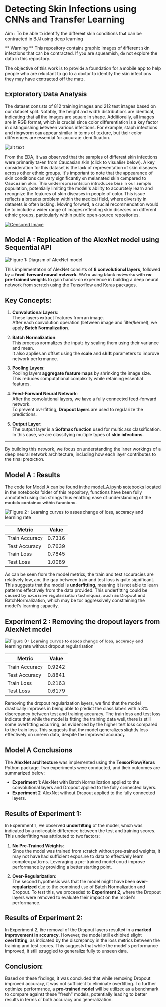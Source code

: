 # Detecting Skin Infections using CNNs and Transfer Learning 

Aim : To be able to identify the different skin conditions that can be contracted in BJJ using deep learning

** Warning ** This repository contains graphic images of different skin infections that can be contracted. If you are squeamish, do not explore the data in this repository.

The objective of this work is to provide a foundation for a mobile app to help people who are reluctant to go to a doctor to identify the skin infections they may have contracted off the mats. 

## Exploratory Data Analysis

The dataset consists of 812 training images and 212 test images based on our dataset split. Notably, the height and width distributions are identical, indicating that all the images are square in shape. Additionally, all images are in RGB format, which is crucial since color differentiation is a key factor in distinguishing between various infections. For example, staph infections and ringworm can appear similar in terms of texture, but their color differences are essential for accurate identification.

![alt text](image-4.png)

From the EDA, it was observed that the samples of different skin infections were primarily taken from Caucasian skin (click to visualise below). A key consideration for this dataset is the lack of representation of skin diseases across other ethnic groups. It's important to note that the appearance of skin conditions can vary significantly on melanated skin compared to Caucasian skin. This underrepresentation introduces bias in our sample population, potentially limiting the model's ability to accurately learn and recognize the features of skin diseases in people of color. This issue reflects a broader problem within the medical field, where diversity in datasets is often lacking. Moving forward, a crucial recommendation would be to include a wider range of images reflecting skin diseases on different ethnic groups, particularly within public open-source repositories.

[![Censored Image](image-3.png)](image-3.png)

## Model A : Replication of the AlexNet model using Sequential API 
![Figure 1: Diagram of AlexNet model](image.png)

This implementation of AlexNet consists of **8 convolutional layers**, followed by a **feed-forward neural network**. We're using blank networks with **no pre-trained weights** to gain hands-on experience in building a deep neural network from scratch using the Tensorflow and Keras packages.

## Key Concepts:

1. **Convolutional Layers**:  
   These layers extract features from an image.  
   After each convolution operation (between image and filter/kernel), we apply **Batch Normalization**.

2. **Batch Normalization**:  
   This process normalizes the inputs by scaling them using their variance and mean.  
   It also applies an offset using the **scale** and **shift** parameters to improve network performance.

3. **Pooling Layers**:  
   Pooling layers **aggregate feature maps** by shrinking the image size.  
   This reduces computational complexity while retaining essential features.

4. **Feed-Forward Neural Network**:  
   After the convolutional layers, we have a fully connected feed-forward network.  
   To prevent overfitting, **Dropout layers** are used to regularize the predictions.

5. **Output Layer**:  
   The output layer is a **Softmax function** used for multiclass classification.  
   In this case, we are classifying multiple types of **skin infections**.

---

By building this network, we focus on understanding the inner workings of a deep neural network architecture, including how each layer contributes to the final prediction.


## Model A : Results

The code for Model A can be found in the model_A.ipynb notebooks located in the notebooks folder of this repository, functions have been fully annotated using doc strings thus enabling ease of understanding of the models contained within functions.

![Figure 2 : Learning curves to asses change of loss, accuracy and learning rate ](image-1.png)


| Metric             | Value                      |
|--------------------|----------------------------|
| Train Accuracy      | 0.7316                     |
| Test Accuracy       | 0.7639                     |
| Train Loss          | 0.7845                     |
| Test Loss           | 1.0089                     |

As can be seen from the model metrics, the train and test accuracies are relatively low, and the gap between train and test loss is quite significant. This suggests that the model is **underfitting**, meaning it is not able to learn patterns effectively from the data provided. This underfitting could be caused by excessive regularization techniques, such as Dropout and BatchNormalization, which may be too aggressively constraining the model's learning capacity.

## Experiment 2 : Removing the dropout layers from AlexNet model

![Figure 3 : Learning curves to asses change of loss, accuracy and learning rate without dropout regularization](image-2.png)

| Metric            | Value                      |
|-------------------|----------------------------|
| Train Accuracy     | 0.9242                     |
| Test Accuracy      | 0.8841                     |
| Train Loss         | 0.2163                     |
| Test Loss          | 0.6179                     |

Removing the dropout regularization layers, we find that the model drastically improves in being able to predict the class labels with a 3% discrepancy between test and training accuracy. The train loss and test loss indicate that while the model is fitting the training data well, there is still some overfitting occurring, as evidenced by the higher test loss compared to the train loss. This suggests that the model generalizes slightly less effectively on unseen data, despite the improved accuracy.

## Model A Conclusions 

The **AlexNet architecture** was implemented using the **TensorFlow/Keras** Python package. Two experiments were conducted, and their outcomes are summarized below:

- **Experiment 1**: AlexNet with Batch Normalization applied to the convolutional layers and Dropout applied to the fully connected layers.
- **Experiment 2**: AlexNet without Dropout applied to the fully connected layers.

## Results of Experiment 1:
In Experiment 1, we observed **underfitting** of the model, which was indicated by a noticeable difference between the test and training scores. This underfitting was attributed to two factors:

1. **No Pre-Trained Weights**:  
   Since the model was trained from scratch without pre-trained weights, it may not have had sufficient exposure to data to effectively learn complex patterns. Leveraging a pre-trained model could improve performance by providing a better starting point.

2. **Over-Regularization**:  
   The second hypothesis was that the model might have been **over-regularized** due to the combined use of Batch Normalization and Dropout. To test this, we proceeded to **Experiment 2**, where the Dropout layers were removed to evaluate their impact on the model's performance.

## Results of Experiment 2:
In Experiment 2, the removal of the Dropout layers resulted in a **marked improvement in accuracy**. However, the model still exhibited slight **overfitting**, as indicated by the discrepancy in the loss metrics between the training and test scores. This suggests that while the model's performance improved, it still struggled to generalize fully to unseen data.

## Conclusion:
Based on these findings, it was concluded that while removing Dropout improved accuracy, it was not sufficient to eliminate overfitting. To further optimize performance, a **pre-trained model** will be utilized as a benchmark to compare against these "fresh" models, potentially leading to better results in terms of both accuracy and generalization.
